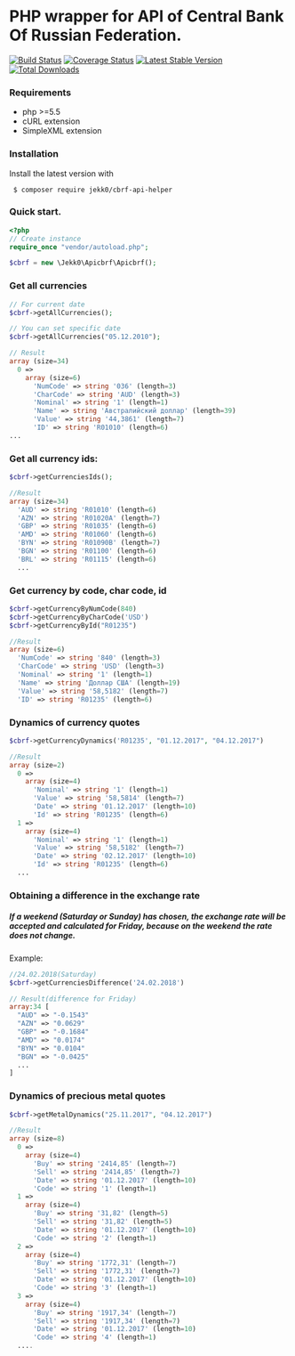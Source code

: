 # PHP wrapper for API of Central Bank Of Russian Federation.
[![Build Status](https://travis-ci.org/jekk0/cbrf-api-helper.svg?branch=master)](https://travis-ci.org/jekk0/cbrf-api-helper)
[![Coverage Status](https://codecov.io/gh/jekk0/cbrf-api-helper/branch/master/graphs/badge.svg)](https://codecov.io/gh/jekk0/cbrf-api-helper)
[![Latest Stable Version](https://poser.pugx.org/jekk0/cbrf-api-helper/v/stable)](https://packagist.org/packages/jekk0/cbrf-api-helper)
[![Total Downloads](https://poser.pugx.org/jekk0/cbrf-api-helper/downloads)](https://packagist.org/packages/jekk0/cbrf-api-hecbrf-api-helper)

### Requirements

  * php >=5.5
  * cURL extension
  * SimpleXML extension

### Installation

 Install the latest version with
```
 $ composer require jekk0/cbrf-api-helper
```
### Quick start.
```php
<?php
// Create instance
require_once "vendor/autoload.php";

$cbrf = new \Jekk0\Apicbrf\Apicbrf();
```

### Get all currencies
```php
// For current date
$cbrf->getAllCurrencies();

// You can set specific date
$cbrf->getAllCurrencies("05.12.2010");

// Result
array (size=34)
  0 =>
    array (size=6)
      'NumCode' => string '036' (length=3)
      'CharCode' => string 'AUD' (length=3)
      'Nominal' => string '1' (length=1)
      'Name' => string 'Австралийский доллар' (length=39)
      'Value' => string '44,3861' (length=7)
      'ID' => string 'R01010' (length=6)
...
```
### Get all currency ids:

```php
$cbrf->getCurrenciesIds();

//Result
array (size=34)
  'AUD' => string 'R01010' (length=6)
  'AZN' => string 'R01020A' (length=7)
  'GBP' => string 'R01035' (length=6)
  'AMD' => string 'R01060' (length=6)
  'BYN' => string 'R01090B' (length=7)
  'BGN' => string 'R01100' (length=6)
  'BRL' => string 'R01115' (length=6)
  ...
```
### Get currency by code, char code, id
```php
$cbrf->getCurrencyByNumCode(840)
$cbrf->getCurrencyByCharCode('USD')
$cbrf->getCurrencyById("R01235")

//Result
array (size=6)
  'NumCode' => string '840' (length=3)
  'CharCode' => string 'USD' (length=3)
  'Nominal' => string '1' (length=1)
  'Name' => string 'Доллар США' (length=19)
  'Value' => string '58,5182' (length=7)
  'ID' => string 'R01235' (length=6)
```
### Dynamics of currency quotes
```php
$cbrf->getCurrencyDynamics('R01235', "01.12.2017", "04.12.2017")

//Result
array (size=2)
  0 =>
    array (size=4)
      'Nominal' => string '1' (length=1)
      'Value' => string '58,5814' (length=7)
      'Date' => string '01.12.2017' (length=10)
      'Id' => string 'R01235' (length=6)
  1 =>
    array (size=4)
      'Nominal' => string '1' (length=1)
      'Value' => string '58,5182' (length=7)
      'Date' => string '02.12.2017' (length=10)
      'Id' => string 'R01235' (length=6)
  ...
```
### Obtaining a difference in the exchange rate
##### If a weekend (Saturday or Sunday) has chosen, the exchange rate will be accepted and calculated for Friday, because on the weekend the rate does not change.  
Example:
```php
//24.02.2018(Saturday)
$cbrf->getCurrenciesDifference('24.02.2018')

// Result(difference for Friday)
array:34 [
  "AUD" => "-0.1543"
  "AZN" => "0.0629"
  "GBP" => "-0.1684"
  "AMD" => "0.0174"
  "BYN" => "0.0104"
  "BGN" => "-0.0425"
  ...
]

```
### Dynamics of precious metal quotes
```php
$cbrf->getMetalDynamics("25.11.2017", "04.12.2017")

//Result
array (size=8)
  0 =>
    array (size=4)
      'Buy' => string '2414,85' (length=7)
      'Sell' => string '2414,85' (length=7)
      'Date' => string '01.12.2017' (length=10)
      'Code' => string '1' (length=1)
  1 =>
    array (size=4)
      'Buy' => string '31,82' (length=5)
      'Sell' => string '31,82' (length=5)
      'Date' => string '01.12.2017' (length=10)
      'Code' => string '2' (length=1)
  2 =>
    array (size=4)
      'Buy' => string '1772,31' (length=7)
      'Sell' => string '1772,31' (length=7)
      'Date' => string '01.12.2017' (length=10)
      'Code' => string '3' (length=1)
  3 =>
    array (size=4)
      'Buy' => string '1917,34' (length=7)
      'Sell' => string '1917,34' (length=7)
      'Date' => string '01.12.2017' (length=10)
      'Code' => string '4' (length=1)
  ....
```





